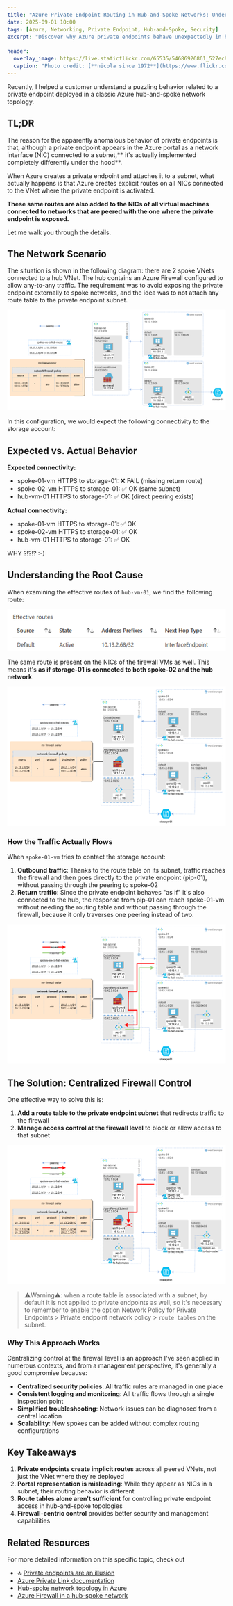 ```yaml
---
title: "Azure Private Endpoint Routing in Hub-and-Spoke Networks: Understanding the hidden behavior"
date: 2025-09-01 10:00
tags: [Azure, Networking, Private Endpoint, Hub-and-Spoke, Security]
excerpt: "Discover why Azure private endpoints behave unexpectedly in hub-and-spoke networks by creating implicit routes across peered VNets, and learn effective solutions to maintain centralized traffic control through Azure Firewall."

header:
  overlay_image: https://live.staticflickr.com/65535/54686926861_527ec886b1_h.jpg
  caption: "Photo credit: [**nicola since 1972**](https://www.flickr.com/photos/15216811@N06/54686926861)"
---
```


Recently, I helped a customer understand a puzzling behavior related to a private endpoint deployed in a classic Azure hub-and-spoke network topology.

## TL;DR

The reason for the apparently anomalous behavior of private endpoints is that, although a private endpoint appears in the Azure portal as a network interface (NIC) connected to a subnet,** it's actually implemented completely differently under the hood**.

When Azure creates a private endpoint and attaches it to a subnet, what actually happens is that Azure creates explicit routes on all NICs connected to the VNet where the private endpoint is activated.

**These same routes are also added to the NICs of all virtual machines connected to networks that are peered with the one where the private endpoint is exposed.**

Let me walk you through the details.

## The Network Scenario

The situation is shown in the following diagram: there are 2 spoke VNets connected to a hub VNet. The hub contains an Azure Firewall configured to allow any-to-any traffic. The requirement was to avoid exposing the private endpoint externally to spoke networks, and the idea was to not attach any route table to the private endpoint subnet.

![schema-01](../../assets/post/2025/private-endpoint-routing/schema-01.png)

In this configuration, we would expect the following connectivity to the storage account:

## Expected vs. Actual Behavior

**Expected connectivity:**
* spoke-01-vm HTTPS to storage-01: ❌ FAIL (missing return route)
* spoke-02-vm HTTPS to storage-01: ✅ OK (same subnet)
* hub-vm-01 HTTPS to storage-01: ✅ OK (direct peering exists)

**Actual connectivity:**
* spoke-01-vm HTTPS to storage-01: ✅ OK
* spoke-02-vm HTTPS to storage-01: ✅ OK  
* hub-vm-01 HTTPS to storage-01: ✅ OK

WHY ?!?!? :-)

## Understanding the Root Cause

When examining the effective routes of `hub-vm-01`, we find the following route:

![effective route](../../assets/post/2025/private-endpoint-routing/effective-routes.png)

The same route is present on the NICs of the firewall VMs as well. This means it's **as if storage-01 is connected to both spoke-02 and the hub network**.

![schema-02](../../assets/post/2025/private-endpoint-routing/schema-02.png)

### How the Traffic Actually Flows

When `spoke-01-vm` tries to contact the storage account:

1. **Outbound traffic**: Thanks to the route table on its subnet, traffic reaches the firewall and then goes directly to the private endpoint (pip-01), without passing through the peering to spoke-02
2. **Return traffic**: Since the private endpoint behaves "as if" it's also connected to the hub, the response from pip-01 can reach spoke-01-vm without needing the routing table and without passing through the firewall, because it only traverses one peering instead of two.

![schema-03](../../assets/post/2025/private-endpoint-routing/schema-03.png)

## The Solution: Centralized Firewall Control

One effective way to solve this is:

1. **Add a route table to the private endpoint subnet** that redirects traffic to the firewall
2. **Manage access control at the firewall level** to block or allow access to that subnet

![schema-04](../../assets/post/2025/private-endpoint-routing/schema-04.png)

> ⚠️Warning⚠️: when a route table is associated with a subnet, by default it is not applied to private endpoints as well, so it's necessary to remember to enable the option Network Policy for Private Endpoints > Private endpoint network policy > `route tables` on the subnet.

### Why This Approach Works

Centralizing control at the firewall level is an approach I've seen applied in numerous contexts, and from a management perspective, it's generally a good compromise because:

- **Centralized security policies**: All traffic rules are managed in one place
- **Consistent logging and monitoring**: All traffic flows through a single inspection point
- **Simplified troubleshooting**: Network issues can be diagnosed from a central location
- **Scalability**: New spokes can be added without complex routing configurations

## Key Takeaways

1. **Private endpoints create implicit routes** across all peered VNets, not just the VNet where they're deployed
2. **Portal representation is misleading**: While they appear as NICs in a subnet, their routing behavior is different
3. **Route tables alone aren't sufficient** for controlling private endpoint access in hub-and-spoke topologies
4. **Firewall-centric control** provides better security and management capabilities

## Related Resources

For more detailed information on this specific topic, check out

- 🔝 [Private endpoints are an illusion](https://blog.cloudtrooper.net/2025/01/20/private-link-reality-bites-private-endpoints-are-an-illusion/)
- [Azure Private Link documentation](https://learn.microsoft.com/en-us/azure/private-link/)
- [Hub-spoke network topology in Azure](https://learn.microsoft.com/en-us/azure/architecture/reference-architectures/hybrid-networking/hub-spoke)
- [Azure Firewall in a hub-spoke network](https://learn.microsoft.com/en-us/azure/firewall/firewall-faq)